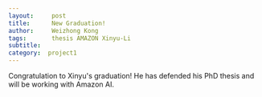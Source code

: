```yaml
---
layout:     post
title:      New Graduation!
author:     Weizhong Kong
tags: 		thesis AMAZON Xinyu-Li
subtitle:  
category:  project1
---
```

Congratulation to Xinyu's graduation! He has defended his PhD thesis and will be working with Amazon AI. 

